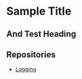# Sample Title

## And Test Heading

## Repositories

* [Logging](https://github.com/tandauioan/logging)
